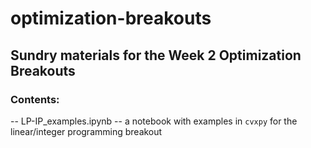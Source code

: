 # optimization-breakouts
## Sundry materials for the Week 2 Optimization Breakouts

### Contents:
-- LP-IP_examples.ipynb -- a notebook with examples in `cvxpy` for the linear/integer programming breakout
